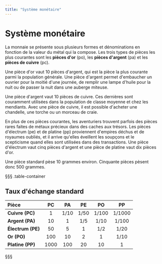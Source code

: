 ```yaml
---
title: "Système monétaire"
---
```

# Système monétaire
La monnaie se présente sous plusieurs formes et dénominations en fonction de la valeur du métal qui la compose. Les trois types de pièces les plus courantes sont les **pièces d'or** (po), les **pièces d'argent** (pa) et les **pièces de cuivre** (pc).

Une pièce d'or vaut 10 pièces d'argent, qui est la pièce la plus courante parmi la population générale. Une pièce d'argent permet d'embaucher un ouvrier pour la moitié d'une journée, de remplir une lampe d'huile pour la nuit ou de passer la nuit dans une auberge miteuse.

Une pièce d'argent vaut 10 pièces de cuivre. Ces dernières sont couramment utilisées dans la population de classe moyenne et chez les mendiants. Avec une pièce de cuivre, il est possible d'acheter une chandelle, une torche ou un morceau de craie.

En plus de ces pièces courantes, les aventuriers trouvent parfois des pièces rares faites de métaux précieux dans des caches aux trésors. Les pièces d'électrum (pe) et de platine (pp) proviennent d'empires déchus et de royaumes oubliés, et il arrive qu'elles éveillent les soupçons et le scepticisme quand elles sont utilisées dans des transactions. Une pièce d'électrum vaut cinq pièces d'argent et une pièce de platine vaut dix pièces d'or.

Une pièce standard pèse 10 grammes environ. Cinquante pièces pèsent donc 500 grammes.

§§§ .table-container
## Taux d'échange standard
| Pièce | PC | PA | PE | PO | PP |
|:-|:-:|:-:|:-:|:-:|:-:|
| **Cuivre (PC)** | 1 | 1/10 | 1/50 | 1/100 | 1/1000 |
| **Argent (PA)** | 10 | 1 | 1/5 | 1/10 | 1/100 |
| **Électrum (PE)** | 50 | 5 | 1 | 1/2 | 1/20 |
| **Or (PO)** | 100 | 10 | 2 | 1 | 1/10 |
| **Platine (PP)** | 1000 | 100 | 20 | 10 | 1 |
§§§
